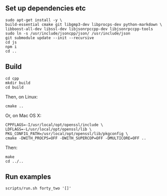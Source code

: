## Set up dependencies etc
```
sudo apt-get install -y \
build-essential cmake git libgmp3-dev libprocps-dev python-markdown \
libboost-all-dev libssl-dev libjsonrpccpp-dev libjsonrpccpp-tools
sudo ln -s /usr/include/jsoncpp/json/ /usr/include/json
git submodule update --init --recursive
cd js
npm i
cd ..
```

## Build
```
cd cpp
mkdir build
cd build
```
Then, on Linux:
```
cmake ..
```
Or, on Mac OS X:
```
CPPFLAGS=-I/usr/local/opt/openssl/include \
LDFLAGS=-L/usr/local/opt/openssl/lib \
PKG_CONFIG_PATH=/usr/local/opt/openssl/lib/pkgconfig \
cmake -DWITH_PROCPS=OFF -DWITH_SUPERCOP=OFF -DMULTICORE=OFF ..
```
Then:
```
make
cd ../..
```

## Run examples
```
scripts/run.sh forty_two '[]'
```
